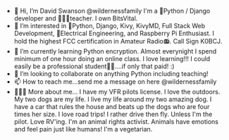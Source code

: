 - 👋 Hi, I’m David Swanson @wildernessfamily I'm a 🐍Python / Django developer and 🧑🏼‍🏫teacher. I own BitsVital.
- 👀 I’m interested in 🐍Python, Django, Kivy, KivyMD, Full Stack Web Development, 🔋Electrical Engineering, and Raspberry Pi Enthusiast. I hold the highest FCC certification in Amateur Radio📻. Call Sign K0BCJ. 
- 🌱 I’m currently learning Python encryption. Almost everynight I spend minimum of one hour doing an online class. I love learning!!! I could easily be a professional student👨‍🎓....if only that paid! :)
- 💞️ I’m looking to collaborate on anything Python including teaching!
- 📫 How to reach me...send me a message on here @wildernessfamily
- 🧑🏼‍🏫 More about me...  I have my VFR pilots license. I love the outdoors. My two dogs are my life. I live my life around my two amazing dog. I have a car that rules the house and beats up the dogs who are four times her size. I love road trips! I rather drive then fly. Unless I'm the pilot. Love RV'ing. I'm an animal rights activist. Animals have emotions and feel pain just like humans! I'm a vegetarian.
